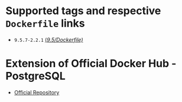 # Supported tags and respective ```Dockerfile``` links
- ```9.5.7-2.2.1``` [(*9.5/Dockerfile)*](https://github.com/iknow4u/postgres-postgis/blob/cbfe90f69f0f4c116cf4c656c86130a0cfc11f3f/9.5/Dockerfile)

# Extension of Official Docker Hub - PostgreSQL
- [Official Repository](https://hub.docker.com/_/postgres/)
